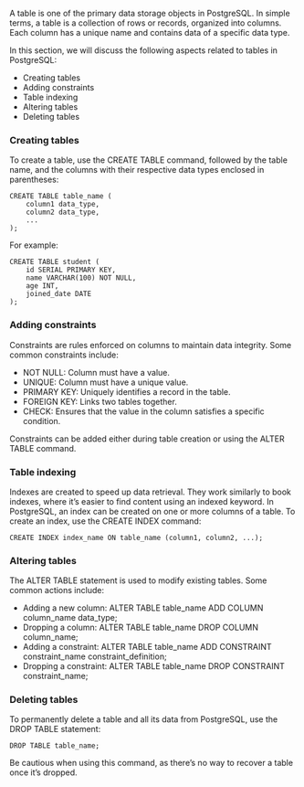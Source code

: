 A table is one of the primary data storage objects in PostgreSQL. In simple terms, a table is a collection of rows or records, organized into columns. Each column has a unique name and contains data of a specific data type.

In this section, we will discuss the following aspects related to tables in PostgreSQL:

- Creating tables
- Adding constraints
- Table indexing
- Altering tables
- Deleting tables
### Creating tables
To create a table, use the CREATE TABLE command, followed by the table name, and the columns with their respective data types enclosed in parentheses:
```
CREATE TABLE table_name (
    column1 data_type,
    column2 data_type,
    ...
);
```
For example:
```
CREATE TABLE student (
    id SERIAL PRIMARY KEY,
    name VARCHAR(100) NOT NULL,
    age INT,
    joined_date DATE
);
```
### Adding constraints
Constraints are rules enforced on columns to maintain data integrity. Some common constraints include:

- NOT NULL: Column must have a value.
- UNIQUE: Column must have a unique value.
- PRIMARY KEY: Uniquely identifies a record in the table.
- FOREIGN KEY: Links two tables together.
- CHECK: Ensures that the value in the column satisfies a specific condition.

Constraints can be added either during table creation or using the ALTER TABLE command.

### Table indexing
Indexes are created to speed up data retrieval. They work similarly to book indexes, where it’s easier to find content using an indexed keyword. In PostgreSQL, an index can be created on one or more columns of a table. To create an index, use the CREATE INDEX command:
```
CREATE INDEX index_name ON table_name (column1, column2, ...);
```
### Altering tables
The ALTER TABLE statement is used to modify existing tables. Some common actions include:

- Adding a new column: ALTER TABLE table_name ADD COLUMN column_name data_type;
- Dropping a column: ALTER TABLE table_name DROP COLUMN column_name;
- Adding a constraint: ALTER TABLE table_name ADD CONSTRAINT constraint_name constraint_definition;
- Dropping a constraint: ALTER TABLE table_name DROP CONSTRAINT constraint_name;
### Deleting tables
To permanently delete a table and all its data from PostgreSQL, use the DROP TABLE statement:
```
DROP TABLE table_name;
```
Be cautious when using this command, as there’s no way to recover a table once it’s dropped.
